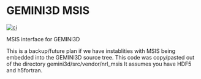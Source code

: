 # GEMINI3D MSIS

[![ci](https://github.com/gemini3d/msis/actions/workflows/ci.yml/badge.svg)](https://github.com/gemini3d/msis/actions/workflows/ci.yml)

MSIS interface for GEMINI3D

This is a backup/future plan if we have instablities with MSIS being embedded into the GEMINI3D source tree.
This code was copy/pasted out of the directory gemini3d/src/vendor/nrl_msis
It assumes you have HDF5 and h5fortran.
